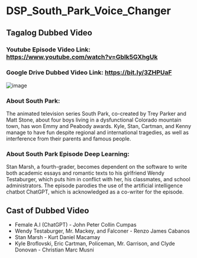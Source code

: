# DSP_South_Park_Voice_Changer
## Tagalog Dubbed Video
### Youtube Episode Video Link: https://www.youtube.com/watch?v=GbIk5GXhgUk
### Google Drive Dubbed Video Link: https://bit.ly/3ZHPUaF

![image](https://github.com/TIPKurtMacamay/DSP_South_Park_Voice_Changer/assets/133735418/02d7e729-6f60-477a-a15f-d15a1af18495)

### About South Park:
The animated television series South Park, co-created by Trey Parker and Matt Stone, about four boys living in a dysfunctional Colorado mountain town, has won Emmy and Peabody awards. Kyle, Stan, Cartman, and Kenny manage to have fun despite regional and international tragedies, as well as interference from their parents and famous people. 
### About South Park Episode Deep Learning:
Stan Marsh, a fourth-grader, becomes dependent on the software to write both academic essays and romantic texts to his girlfriend Wendy Testaburger, which puts him in conflict with her, his classmates, and school administrators. The episode parodies the use of the artificial intelligence chatbot ChatGPT, which is acknowledged as a co-writer for the episode.

## Cast of Dubbed Video
* Female A.I (ChatGPT) - John Peter Collin Cumpas
* Wendy Testaburger, Mr. Mackey, and Falconer - Renzo James Cabanos
* Stan Marsh - Kurt Daniel Macamay
* Kyle Broflovski, Eric Cartman, Policeman, Mr. Garrison, and Clyde Donovan - Christian Marc Musni


